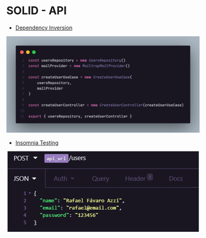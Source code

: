 # SOLID - API

* [Dependency Inversion](src/useCases/CreateUser/index.ts)

<img src='.github/code.png'>

<br>

* [Insomnia Testing](api_test.json)

<p align='center'>
   <img src='.github/insomnia.png'>
</p>

